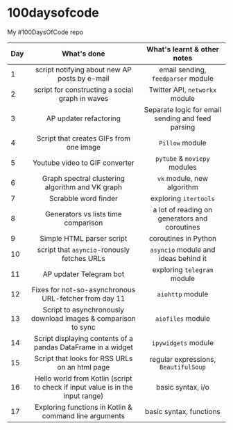 # 100daysofcode
My #100DaysOfCode repo

| Day | What's done | What's learnt & other notes |
| --- |:-----------:|:-------------:|
| 1   | script notifying about new AP posts by e-mail | email sending, `feedparser` module |
| 2   | script for constructing a social graph in waves | Twitter API, `networkx` module|
| 3   | AP updater refactoring | Separate logic for email sending and feed parsing |
| 4   | Script that creates GIFs from one image | `Pillow` module |
| 5   | Youtube video to GIF converter | `pytube` & `moviepy` modules |
| 6   | Graph spectral clustering algorithm and VK graph | `vk` module, new algorithm |
| 7   | Scrabble word finder | exploring `itertools` |
| 8   | Generators vs lists time comparison | a lot of reading on generators and coroutines |
| 9   | Simple HTML parser script | coroutines in Python |
| 10  | script that `asyncio`-ronously fetches URLs | `asyncio` module and ideas behind it |
| 11  | AP updater Telegram bot | exploring `telegram` module |
| 12  | Fixes for not-so-asynchronous URL-fetcher from day 11 | `aiohttp` module |
| 13  | Script to asynchronously download images & comparison to sync | `aiofiles` module |
| 14  | Script displaying contents of a pandas DataFrame in a widget | `ipywidgets` module |
| 15  | Script that looks for RSS URLs on an html page| regular expressions, `BeautifulSoup`|
| 16  | Hello world from Kotlin (script to check if input value is in the input range) | basic syntax, i/o |
| 17  | Exploring functions in Kotlin & command line arguments | basic syntax, functions |
